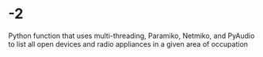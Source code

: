 # -2
Python function that uses multi-threading, Paramiko, Netmiko, and PyAudio to list all open devices and radio appliances in a given area of occupation
